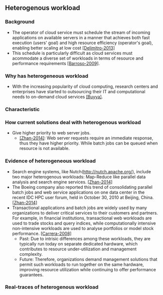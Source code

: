 ## Heterogenous workload

### Background
- The operator of cloud service must schedule the stream of incoming applications on available servers in a manner that achieves both fast execution (users' goal) and high resource efficiency (operator's goal), enabling better scaling at low cost [[Delimitro-2013]](http://web.stanford.edu/~cdel/2013.asplos.paragon.pdf)
- This schedule is particularly difficult as cloud services must acommodate a diverse set of workloads in terms of resource and performance requirements [[Barroso-2009]](http://www.cs.berkeley.edu/~rxin/db-papers/WarehouseScaleComputing.pdf). 

### Why has heterogeneous workload
- With the increasing popularity of cloud computing, research centers and enterprises have started to outsourcing their IT and computational needs to on-demand cloud services [[Buyya]](http://www.sciencedirect.com/science/article/pii/S0167739X08001957). 


### Characteristic

### How current solutions deal with heterogenous workload
- Give higher priority to web server jobs. 
  - [[Zhan-2014]](http://ieeexplore.ieee.org/xpl/articleDetails.jsp?arnumber=6205737): Web server requests require an immediate response, thus they have higher priority. While batch jobs can be queued when resource is not available.

### Evidence of heterogeneous workload
- Search engine systems, like Nutch(http://nutch.apache.org/), include two major heterogenous workloads: Map-Reduce like parallel data analysis and search engine services. [[Zhan-2014]](http://ieeexplore.ieee.org/xpl/articleDetails.jsp?arnumber=6205737)
- The Boeing company also reported this trend of consolidating parallel batch jobs and web service applications on one data center in the recent IDC HPC user forum, held in October 30, 2010 at Beijing, China. [[Zhan-2014]](http://ieeexplore.ieee.org/xpl/articleDetails.jsp?arnumber=6205737)
- Transactional applications and batch jobs are widely used by many organizations to deliver critical services to their customers and partners. For example, in financial institutions, transactional web workloads are used to trade stocks and query indices, while computationally intensive non-intensive workloads are used to analyse portfolios or model stock performance. [[Carrera-2008]](http://link.springer.com/chapter/10.1007%2F978-3-540-89856-6_11)
  - Past: Due to intrisic differences among these workloads, they are typically run today on separate dedicated hardware, which contributes to resource under-utilization and management complexity.
  - Future: Therefore, organizations demand management solutions that permit such workloads to run together on the same hardware, improving resource utilization while continuing to offer performance guarantees.
  

### Real-traces of heterogenous workload
